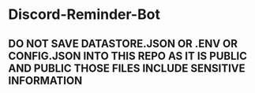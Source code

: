 # Discord-Reminder-Bot
## DO NOT SAVE DATASTORE.JSON OR .ENV OR CONFIG.JSON INTO THIS REPO AS IT IS PUBLIC AND PUBLIC THOSE FILES INCLUDE SENSITIVE INFORMATION
